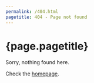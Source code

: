 ```yaml
---
permalink: /404.html
pagetitle: 404 - Page not found
---
```


# {page.pagetitle}

Sorry, nothing found here. 

Check the [homepage](index.md). 
